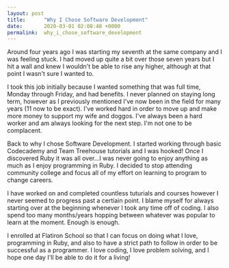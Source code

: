 ```yaml
---
layout: post
title:      "Why I Chose Software Development"
date:       2020-03-01 02:08:48 +0000
permalink:  why_i_chose_software_development
---
```



Around four years ago I was starting my seventh at the same company and I was feeling stuck. I had moved up quite a bit over those seven years but I hit a wall and knew I wouldn't be able to rise any higher, although at that point I wasn't sure I wanted to. 

I took this job initially because I wanted something that was full time, Monday through Friday, and had benefits. I never planned on staying long term, however as I previously mentioned I've now been in the field for many years (11 now to be exact). I've worked hard in order to move up and make more money to support my wife and doggos. I've always been a hard worker and am always looking for the next step. I'm not one to be complacent. 

Back to why I chose Software Development. I started working through basic Codecademy and Team Treehouse tutorials and I was hooked! Once I discovered Ruby it was all over...I was never going to enjoy anything as much as I enjoy programming in Ruby. I decided to stop attending community college and focus all of my effort on learning to program to change careers. 

I have worked on and completed countless tuturials and courses however I never seemed to progress past a certiain point. I blame myself for always starting over at the beginning whenever I took any time off of coding. I also spend too many months/years hopping between whatever was popular to learn at the moment. Enough is enough.

I enrolled at Flatiron School so that I can focus on doing what I love, programming in Ruby, and also to have a strict path to follow in order to be successful as a programmer. I love coding, I love problem solving, and I hope one day I'll be able to do it for a living!

